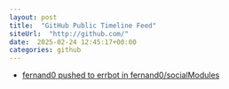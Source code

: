 ```yaml
---
layout: post
title:  "GitHub Public Timeline Feed"
siteUrl:  "http://github.com/"
date:  2025-02-24 12:45:17+00:00
categories: github
---
```

*  [fernand0 pushed to errbot in fernand0/socialModules](https://github.com/fernand0/socialModules/compare/e7ceb0374b...7f1f87e701)
